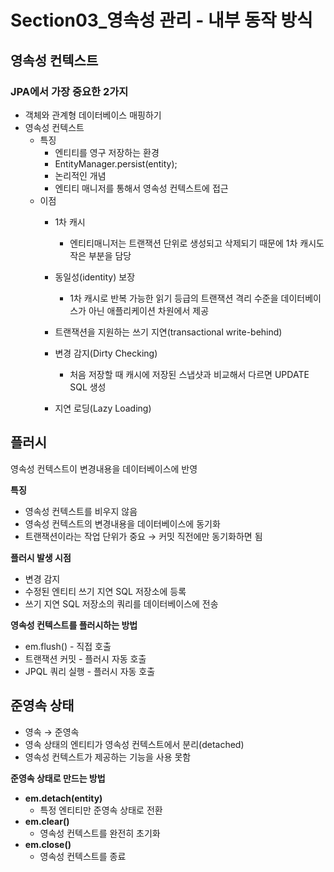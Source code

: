 # Section03\_영속성 관리 - 내부 동작 방식

## 영속성 컨텍스트

### JPA에서 가장 중요한 2가지

- 객체와 관계형 데이터베이스 매핑하기
- 영속성 컨텍스트
  - 특징
    - 엔티티를 영구 저장하는 환경
    - EntityManager.persist(entity);
    - 논리적인 개념
    - 엔티티 매니저를 통해서 영속성 컨텍스트에 접근
  - 이점
    - 1차 캐시
      - 엔티티매니저는 트랜잭션 단위로 생성되고 삭제되기 때문에 1차 캐시도 작은 부분을 담당
    - 동일성(identity) 보장
      - 1차 캐시로 반복 가능한 읽기 등급의 트랜잭션 격리 수준을 데이터베이스가 아닌 애플리케이션 차원에서 제공
    - 트랜잭션을 지원하는 쓰기 지연(transactional write-behind)

    - 변경 감지(Dirty Checking)
      - 처음 저장할 때 캐시에 저장된 스냅샷과 비교해서 다르면 UPDATE SQL 생성
    - 지연 로딩(Lazy Loading)

## 플러시

영속성 컨텍스트이 변경내용을 데이터베이스에 반영

**특징**

- 영속성 컨텍스트를 비우지 않음
- 영속성 컨텍스트의 변경내용을 데이터베이스에 동기화
- 트랜잭션이라는 작업 단위가 중요 → 커밋 직전에만 동기화하면 됨

**플러시 발생 시점**

- 변경 감지
- 수정된 엔티티 쓰기 지연 SQL 저장소에 등록
- 쓰기 지연 SQL 저장소의 쿼리를 데이터베이스에 전송

**영속성 컨텍스트를 플러시하는 방법**

- em.flush() - 직접 호출
- 트랜잭션 커밋 - 플러시 자동 호출
- JPQL 쿼리 실행 - 플러시 자동 호출

## 준영속 상태

- 영속 → 준영속
- 영속 상태의 엔티티가 영속성 컨텍스트에서 분리(detached)
- 영속성 컨텍스트가 제공하는 기능을 사용 못함

**준영속 상태로 만드는 방법**

- **em.detach(entity)**
  - 특정 엔티티만 준영속 상태로 전환
- **em.clear()**
  - 영속성 컨텍스트를 완전히 초기화
- **em.close()**
  - 영속성 컨텍스트를 종료
